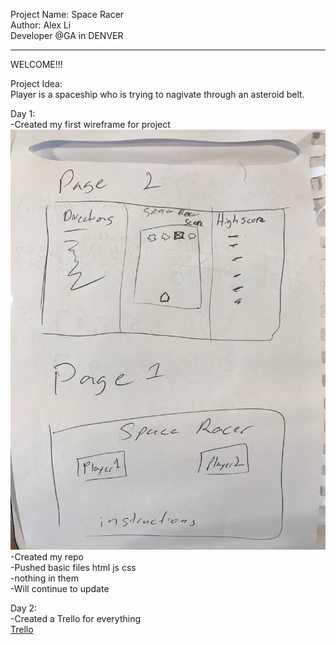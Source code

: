 Project Name: Space Racer<br/>
Author: Alex Li<br/>
Developer @GA in DENVER<br/>
<hr />
WELCOME!!!<br/>

Project Idea:<br/>
Player is a spaceship who is trying to nagivate through an asteroid belt. <br/>

Day 1:<br/>
-Created my first wireframe for project<br/>
![alt text](/img/wireframe1.JPG "wireframe #1")<br/>
-Created my repo <br/>
-Pushed basic files html js css<br/>
  -nothing in them<br/>
-Will continue to update<br/>

Day 2:<br/>
-Created a Trello for everything<br/>
[Trello](https://trello.com/b/AdC1lR8I/space-racer)<br/>

